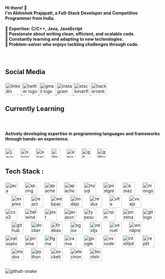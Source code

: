 <br clear="both">

<h4 align="left">Hi there! 👋<br>I'm Abhishek Prajapatt, a Full-Stack Developer and Competitive Programmer from India.<br><br>🔹 Expertise: C/C++, Java, JavaScript<br>🔹 Passionate about writing clean, efficient, and scalable code.<br>🔹 Constantly learning and adapting to new technologies.<br>🔹 Problem-solver who enjoys tackling challenges through code.</h4>

###

<br clear="both">

<h2 align="left">Social Media</h2>

###

<div align="left">
  <a href="https://www.linkedin.com/in/abhishek-p-801187293/" target="_blank">
    <img src="https://raw.githubusercontent.com/maurodesouza/profile-readme-generator/master/src/assets/icons/social/linkedin/default.svg" width="52" height="40" alt="linkedin logo"  />
  </a>
  <a href="https://x.com/AbhishekPr41787" target="_blank">
    <img src="https://raw.githubusercontent.com/maurodesouza/profile-readme-generator/master/src/assets/icons/social/twitter/default.svg" width="52" height="40" alt="twitter logo"  />
  </a>
  <a href="prajapatiabhishek13988@gmail.com" target="_blank">
    <img src="https://raw.githubusercontent.com/maurodesouza/profile-readme-generator/master/src/assets/icons/social/gmail/default.svg" width="52" height="40" alt="gmail logo"  />
  </a>
  <a href="https://www.instagram.com/abhishekprajapatt/" target="_blank">
    <img src="https://raw.githubusercontent.com/maurodesouza/profile-readme-generator/master/src/assets/icons/social/instagram/default.svg" width="52" height="40" alt="instagram logo"  />
  </a>
  <a href="https://stackoverflow.com/users/24832311/abhishek-prajapati" target="_blank">
    <img src="https://raw.githubusercontent.com/maurodesouza/profile-readme-generator/master/src/assets/icons/social/stackoverflow/default.svg" width="52" height="40" alt="stackoverflow logo"  />
  </a>
  <a href="https://www.hackerrank.com/profile/prajapatiabhish6" target="_blank">
    <img src="https://raw.githubusercontent.com/maurodesouza/profile-readme-generator/master/src/assets/icons/social/hackerrank/default.svg" width="52" height="40" alt="hackerrank logo"  />
  </a>
</div>

###

<h2 align="left">Currently Learning</h2>

###

<br clear="both">

<h4 align="left">Actively developing expertise in programming languages and frameworks through hands-on experience.</h4>

###

<div align="left">
  <img src="https://cdn.jsdelivr.net/gh/devicons/devicon/icons/java/java-original.svg" height="30" alt="java logo"  />
  <img width="12" />
  <img src="https://cdn.simpleicons.org/spring/6DB33F" height="30" alt="spring logo"  />
  <img width="12" />
  <img src="https://cdn.simpleicons.org/apachekafka/231F20" height="30" alt="apachekafka logo"  />
  <img width="12" />
  <img src="https://cdn.jsdelivr.net/gh/devicons/devicon/icons/mysql/mysql-original.svg" height="30" alt="mysql logo"  />
  <img width="12" />
  <img src="https://cdn.jsdelivr.net/gh/devicons/devicon/icons/amazonwebservices/amazonwebservices-line-wordmark.svg" height="30" alt="amazonwebservices logo"  />
  <img width="12" />
  <img src="https://cdn.jsdelivr.net/gh/devicons/devicon/icons/git/git-original.svg" height="30" alt="git logo"  />
  <img width="12" />
  <img src="https://skillicons.dev/icons?i=github" height="30" alt="github logo"  />
</div>

###

<h2 align="left">Tech Stack :</h2>

###

<div align="left">
  <img src="https://skillicons.dev/icons?i=java" height="40" alt="java logo"  />
  <img width="16" />
  <img src="https://skillicons.dev/icons?i=spring" height="40" alt="spring logo"  />
  <img width="16" />
  <img src="https://skillicons.dev/icons?i=kafka" height="40" alt="apachekafka logo"  />
  <img width="16" />
  <img src="https://cdn.simpleicons.org/apache/D22128" height="40" alt="apache logo"  />
  <img width="16" />
  <img src="https://skillicons.dev/icons?i=mysql" height="40" alt="mysql logo"  />
  <img width="16" />
  <img src="https://skillicons.dev/icons?i=postgres" height="40" alt="postgresql logo"  />
  <img width="16" />
  <img src="https://skillicons.dev/icons?i=aws" height="40" alt="amazonwebservices logo"  />
  <img width="16" />
  <img src="https://skillicons.dev/icons?i=mongodb" height="40" alt="mongodb logo"  />
  <img width="16" />
  <img src="https://skillicons.dev/icons?i=express" height="40" alt="express logo"  />
  <img width="16" />
  <img src="https://skillicons.dev/icons?i=react" height="40" alt="react logo"  />
  <img width="16" />
  <img src="https://skillicons.dev/icons?i=webpack" height="40" alt="webpack logo"  />
  <img width="16" />
  <img src="https://skillicons.dev/icons?i=nodejs" height="40" alt="nodejs logo"  />
  <img width="16" />
  <img src="https://skillicons.dev/icons?i=redux" height="40" alt="redux logo"  />
  <img width="16" />
  <img src="https://skillicons.dev/icons?i=vite" height="40" alt="vite logo"  />
  <img width="16" />
  <img src="https://skillicons.dev/icons?i=vue" height="40" alt="vuejs logo"  />
  <img width="16" />
  <img src="https://skillicons.dev/icons?i=css" height="40" alt="css3 logo"  />
  <img width="16" />
  <img src="https://skillicons.dev/icons?i=tailwind" height="40" alt="tailwindcss logo"  />
  <img width="16" />
  <img src="https://skillicons.dev/icons?i=jest" height="40" alt="jest logo"  />
  <img width="16" />
  <img src="https://skillicons.dev/icons?i=js" height="40" alt="javascript logo"  />
  <img width="16" />
  <img src="https://skillicons.dev/icons?i=ts" height="40" alt="typescript logo"  />
  <img width="16" />
  <img src="https://cdn.simpleicons.org/npm/CB3837" height="40" alt="npm logo"  />
  <img width="16" />
  <img src="https://skillicons.dev/icons?i=postman" height="40" alt="postman logo"  />
  <img width="16" />
  <img src="https://skillicons.dev/icons?i=git" height="40" alt="git logo"  />
  <img width="16" />
  <img src="https://skillicons.dev/icons?i=github" height="40" alt="github logo"  />
  <img width="16" />
  <img src="https://skillicons.dev/icons?i=docker" height="40" alt="docker logo"  />
  <img width="16" />
  <img src="https://skillicons.dev/icons?i=firebase" height="40" alt="firebase logo"  />
  <img width="16" />
  <img src="https://skillicons.dev/icons?i=nginx" height="40" alt="nginx logo"  />
  <img width="16" />
  <img src="https://skillicons.dev/icons?i=nextjs" height="40" alt="nextjs logo"  />
  <img width="16" />
  <img src="https://skillicons.dev/icons?i=vercel" height="40" alt="vercel logo"  />
  <img width="16" />
  <img src="https://skillicons.dev/icons?i=wordpress" height="40" alt="wordpress logo"  />
  <img width="16" />
  <img src="https://skillicons.dev/icons?i=cpp" height="40" alt="cplusplus logo"  />
  <img width="16" />
  <img src="https://skillicons.dev/icons?i=prisma" height="40" alt="prisma logo"  />
  <img width="16" />
  <img src="https://skillicons.dev/icons?i=figma" height="40" alt="figma logo"  />
  <img width="16" />
  <img src="https://cdn.jsdelivr.net/gh/devicons/devicon/icons/canva/canva-original.svg" height="40" alt="canva logo"  />
  <img width="16" />
  <img src="https://skillicons.dev/icons?i=gcp" height="40" alt="googlecloud logo"  />
  <img width="16" />
  <img src="https://skillicons.dev/icons?i=vscode" height="40" alt="vscode logo"  />
  <img width="16" />
  <img src="https://skillicons.dev/icons?i=idea" height="40" alt="intellijidea logo"  />
  <img width="16" />
  <img src="https://skillicons.dev/icons?i=replit" height="40" alt="replit logo"  />
  <img width="16" />
  <img src="https://cdn.jsdelivr.net/gh/devicons/devicon/icons/msdos/msdos-original.svg" height="40" alt="msdos logo"  />
  <img width="16" />
  <img src="https://skillicons.dev/icons?i=py" height="40" alt="python logo"  />
  <img width="16" />
  <img src="https://cdn.jsdelivr.net/gh/devicons/devicon/icons/socketio/socketio-original.svg" height="40" alt="socketio logo"  />
  <img width="16" />
  <img src="https://skillicons.dev/icons?i=electron" height="40" alt="electron logo"  />
  <img width="16" />
  <img src="https://skillicons.dev/icons?i=bootstrap" height="40" alt="bootstrap logo"  />
</div>

###
<picture>
  <source media="(prefers-color-scheme: dark)" srcset="https://github.com/abhishekprajapati2006/abhishekprajapatt/blob/output/github-snake-dark.svg" />
  <source media="(prefers-color-scheme: light)" srcset="https://github.com/abhishekprajapati2006/abhishekprajapatt/blob/output/github-snake.svg" />
  <img alt="github-snake" src="https://github.com/abhishekprajapati2006/abhishekprajapatt/blob/output/github-snake.svg" />
</picture>
